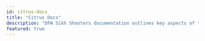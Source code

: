 ```yaml
---
id: citrus-docs
title: "Citrus Docs"
description: "DFW Sikh Shooters documentation outlines key aspects of the template, describing its core functionality for blog management and project documentation setup"
featured: true
---
```

